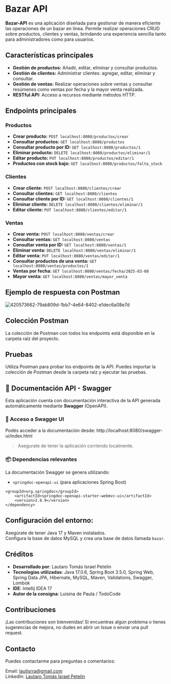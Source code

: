 # Bazar API

**Bazar-API** es una aplicación diseñada para gestionar de manera eficiente las operaciones de un bazar en línea. Permite realizar operaciones CRUD sobre productos, clientes y ventas, brindando una experiencia sencilla tanto para administradores como para usuarios.

## Características principales

- **Gestión de productos:** Añadir, editar, eliminar y consultar productos.
- **Gestión de clientes:** Administrar clientes: agregar, editar, eliminar y consultar.
- **Gestión de ventas:** Realizar operaciones sobre ventas y consultar resúmenes como ventas por fecha y la mayor venta realizada.
- **RESTful API:** Acceso a recursos mediante métodos HTTP.

## Endpoints principales

### Productos
- **Crear producto:** `POST localhost:8080/productos/crear`
- **Consultar productos:** `GET localhost:8080/productos`
- **Consultar producto por ID:** `GET localhost:8080/productos/1`
- **Eliminar producto:** `DELETE localhost:8080/productos/eliminar/1`
- **Editar producto:** `PUT localhost:8080/productos/editar/1`
- **Productos con stock bajo:** `GET localhost:8080/productos/falta_stock`

### Clientes
- **Crear cliente:** `POST localhost:8080/clientes/crear`
- **Consultar clientes:** `GET localhost:8080/clientes`
- **Consultar cliente por ID:** `GET localhost:8080/clientes/1`
- **Eliminar cliente:** `DELETE localhost:8080/clientes/eliminar/1`
- **Editar cliente:** `PUT localhost:8080/clientes/editar/1`

### Ventas
- **Crear venta:** `POST localhost:8080/ventas/crear`
- **Consultar ventas:** `GET localhost:8080/ventas`
- **Consultar venta por ID:** `GET localhost:8080/ventas/1`
- **Eliminar venta:** `DELETE localhost:8080/ventas/eliminar/1`
- **Editar venta:** `PUT localhost:8080/ventas/editar/1`
- **Consultar productos de una venta:** `GET localhost:8080/ventas/productos/1`
- **Ventas por fecha:** `GET localhost:8080/ventas/fecha/2025-03-08`
- **Mayor venta:** `GET localhost:8080/ventas/mayor_venta`

## Ejemplo de respuesta con Postman

![420573662-79ab809d-1bb7-4e64-8402-e1dec6a08e7d](https://github.com/user-attachments/assets/a9525746-71e5-4265-98ca-afbaa71703c1)

## Colección Postman

La colección de Postman con todos los endpoints está disponible en la carpeta raíz del proyecto.

## Pruebas

Utiliza Postman para probar los endpoints de la API. Puedes importar la colección de Postman desde la carpeta raíz y ejecutar las pruebas.

## 📄 Documentación API - Swagger

Esta aplicación cuenta con documentación interactiva de la API generada automáticamente mediante **Swagger** (OpenAPI).

### 🔗 Acceso a Swagger UI

Podés acceder a la documentación desde: http://localhost:8080/swagger-ui/index.html

> Asegurate de tener la aplicación corriendo localmente.

### 📦 Dependencias relevantes

La documentación Swagger se genera utilizando:

- `springdoc-openapi-ui` (para aplicaciones Spring Boot)

```
<groupId>org.springdoc</groupId>
	<artifactId>springdoc-openapi-starter-webmvc-ui</artifactId>
	<version>2.8.9</version>
</dependency>
```

## Configuración del entorno:

Asegúrate de tener Java 17 y Maven instalados.  
Configura la base de datos MySQL y crea una base de datos llamada `bazar`.

## Créditos

- **Desarrollado por**: Lautaro Tomás Israel Petelin
- **Tecnologías utilizadas**: Java 17.0.6, Spring Boot 3.5.0, Spring Web, Spring Data JPA, Hibernate, MySQL, Maven, Validations, Swagger, Lombok
- **IDE**: Intellij IDEA 17
- **Autor de la consigna**: Luisina de Paula / TodoCode

## Contribuciones

¡Las contribuciones son bienvenidas! Si encuentras algún problema o tienes sugerencias de mejora, no dudes en abrir un Issue o enviar una pull request.

## Contacto
Puedes contactarme para preguntas o comentarios:

Email: lautisrra@gmail.com  
LinkedIn: [Lautaro Tomás Israel Petelin](https://www.linkedin.com/in/lautaro-petelin/)
